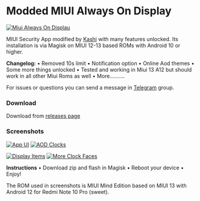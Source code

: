 # Modded MIUI Always On Display
 
[![Miui Always On Displau](https://i0.wp.com/www.androidsage.com/wp-content/uploads/2020/04/Download-Always-on-Display-AOD-APK-from-MIUI-12-for-your-Xiaomi-devices.jpg?w=776&quality=100&ssl=1)](https://i0.wp.com/www.androidsage.com/wp-content/uploads/2020/04/Download-Always-on-Display-AOD-APK-from-MIUI-12-for-your-Xiaomi-devices.jpg?w=776&quality=100&ssl=1)

MIUI Security App modified by [Kashi](https://t.me/kakashi1v1) with many features unlocked.
Its installation is via Magisk on MIUI 12-13 based ROMs with Android 10 or higher.

**Changelog:**
• Removed 10s limit
• Notification option
• Online Aod themes
• Some more things unlocked
• Tested and working in Miui 13 A12 but should work in all other Miui Roms as well
• More..........

For issues or questions you can send a message in [Telegram](https://t.me/bootloop_discussion) group.


### Download

Download from [releases page](https://github.com/Mods-Centre/Miui_Always_On_Display_Mod/releases)


### Screenshots

[![App UI](https://64.media.tumblr.com/ab5aeb3d1c40dbd6d200f12620c6f6f3/f99ab4335b7dd438-4a/s1280x1920/308caf68090cd357116c64e0fca8accdc687f3d7.pnj)](https://64.media.tumblr.com/ab5aeb3d1c40dbd6d200f12620c6f6f3/f99ab4335b7dd438-4a/s1280x1920/308caf68090cd357116c64e0fca8accdc687f3d7.pnj)
[![AOD Clocks](https://64.media.tumblr.com/5190d0e2115c99301f8aeed8e6365119/f99ab4335b7dd438-ac/s1280x1920/947b081f95227bcd263fc4883bb5f3382307542e.pnj)](https://64.media.tumblr.com/5190d0e2115c99301f8aeed8e6365119/f99ab4335b7dd438-ac/s1280x1920/947b081f95227bcd263fc4883bb5f3382307542e.pnj)

[![Display Items](https://64.media.tumblr.com/e4dcd1c6409b347556601463cfc08899/f99ab4335b7dd438-16/s1280x1920/cd2effcdabb678fe6b8aaf76f316845e3a114584.pnj)](https://64.media.tumblr.com/e4dcd1c6409b347556601463cfc08899/f99ab4335b7dd438-16/s1280x1920/cd2effcdabb678fe6b8aaf76f316845e3a114584.pnj)
[![More Clock Faces](https://64.media.tumblr.com/421a0a41ef5d9544c61492b009b1e424/f99ab4335b7dd438-f5/s1280x1920/4cc373684fad27b9ee087356e22098b2e036e4c7.pnj)](https://64.media.tumblr.com/421a0a41ef5d9544c61492b009b1e424/f99ab4335b7dd438-f5/s1280x1920/4cc373684fad27b9ee087356e22098b2e036e4c7.pnj)


**Instructions**
• Download zip and flash in Magisk
• Reboot your device
• Enjoy!

The ROM used in screenshots is MIUI Mind Edition based on MIUI 13 with Android 12 for Redmi Note 10 Pro (sweet).

